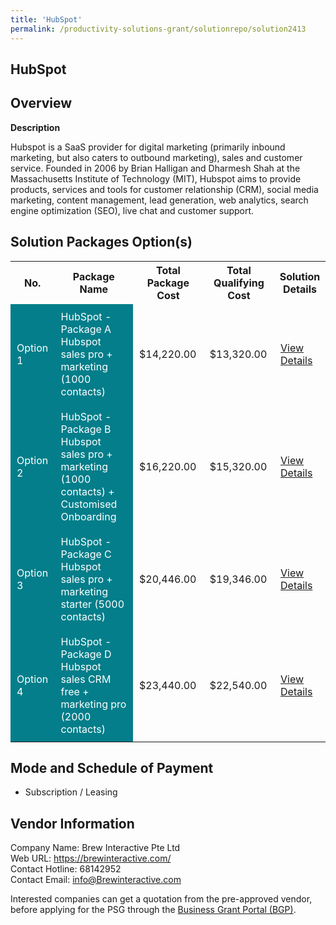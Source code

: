 ```yaml
---
title: 'HubSpot'
permalink: /productivity-solutions-grant/solutionrepo/solution2413
---
```


## HubSpot

## Overview

**Description**

Hubspot is a SaaS provider for digital marketing (primarily inbound marketing, but also caters to outbound marketing), sales and customer service. Founded in 2006 by Brian Halligan and Dharmesh Shah at the Massachusetts Institute of Technology (MIT), Hubspot aims to provide products, services and tools for customer relationship (CRM), social media marketing, content management, lead generation, web analytics, search engine optimization (SEO), live chat and customer support.

## Solution Packages Option(s)

<table>
<tr>
<th><b>No.</b></th>
<th><b>Package Name</b></th>
<th><b>Total Package Cost</b></th>
<th><b>Total Qualifying Cost</b></th>
<th><b>Solution Details</b></th>
</tr>
<tr>
<td style='padding: 10px; background-color: #037E8A; color: #FFFFFF;'>Option 1</td>
<td style='padding: 10px; background-color: #037E8A; color: #FFFFFF;'>HubSpot - Package A Hubspot sales pro + marketing (1000 contacts)</td>
<td style='padding: 10px;'>$14,220.00</td>
<td style='padding: 10px;'>$13,320.00</td>
<td style='padding: 10px;'><a href='/images/psg/Brew_Interactive_20200255_Desensitised_Annex_3_Part_1.pdf' target='_blank'>View Details</a></td>
</tr>
<tr>
<td style='padding: 10px; background-color: #037E8A; color: #FFFFFF;'>Option 2</td>
<td style='padding: 10px; background-color: #037E8A; color: #FFFFFF;'>HubSpot - Package B Hubspot sales pro + marketing (1000 contacts) + Customised Onboarding</td>
<td style='padding: 10px;'>$16,220.00</td>
<td style='padding: 10px;'>$15,320.00</td>
<td style='padding: 10px;'><a href='/images/psg/Brew_Interactive_20200255_Desensitised_Annex_3_Part_2.pdf' target='_blank'>View Details</a></td>
</tr>
<tr>
<td style='padding: 10px; background-color: #037E8A; color: #FFFFFF;'>Option 3</td>
<td style='padding: 10px; background-color: #037E8A; color: #FFFFFF;'>HubSpot - Package C Hubspot sales pro + marketing starter (5000 contacts)</td>
<td style='padding: 10px;'>$20,446.00</td>
<td style='padding: 10px;'>$19,346.00</td>
<td style='padding: 10px;'><a href='/images/psg/Brew_Interactive_20200255_Desensitised_Annex_3_Part_3.pdf' target='_blank'>View Details</a></td>
</tr>
<tr>
<td style='padding: 10px; background-color: #037E8A; color: #FFFFFF;'>Option 4</td>
<td style='padding: 10px; background-color: #037E8A; color: #FFFFFF;'>HubSpot - Package D Hubspot sales CRM free + marketing pro (2000 contacts)</td>
<td style='padding: 10px;'>$23,440.00</td>
<td style='padding: 10px;'>$22,540.00</td>
<td style='padding: 10px;'><a href='/images/psg/Brew_Interactive_20200255_Desensitised_Annex_3_Part_4.pdf' target='_blank'>View Details</a></td>
</tr>
</table>

## Mode and Schedule of Payment

 - Subscription / Leasing

## Vendor Information

 Company Name: Brew Interactive Pte Ltd<br>Web URL: https://brewinteractive.com/<br>Contact Hotline: 68142952 <br>Contact Email: info@Brewinteractive.com <br>

Interested companies can get a quotation from the pre-approved vendor, before applying for the PSG through the <a href='https://www.businessgrants.gov.sg/' target='_blank' rel='noopener'>Business Grant Portal (BGP)</a>.

<script src="/jquery/resize-tables.js"></script>
